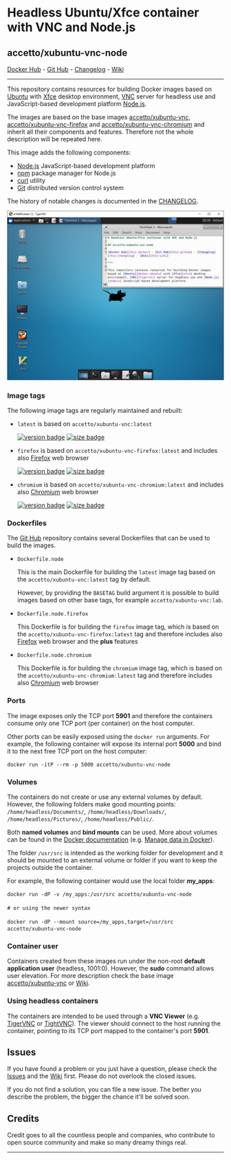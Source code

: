 # Headless Ubuntu/Xfce container with VNC and Node.js

## accetto/xubuntu-vnc-node

[Docker Hub][this-docker] - [Git Hub][this-github] - [Changelog][this-changelog] - [Wiki][this-wiki]

***

This repository contains resources for building Docker images based on [Ubuntu][docker-ubuntu] with [Xfce][xfce] desktop environment, [VNC][tigervnc] server for headless use and JavaScript-based development platform [Node.js][nodejs].

The images are based on the base images [accetto/xubuntu-vnc][accetto-docker-xubuntu-vnc], [accetto/xubuntu-vnc-firefox][accetto-docker-xubuntu-vnc-firefox] and [accetto/xubuntu-vnc-chromium][accetto-docker-xubuntu-vnc-chromium] and inherit all their components and features. Therefore not the whole description will be repeated here.

This image adds the following components:

- [Node.js][nodejs] JavaScript-based development platform
- [npm][npm] package manager for Node.js
- [curl][curl] utility
- [Git][git] distributed version control system

The history of notable changes is documented in the [CHANGELOG][this-changelog].

![container-screenshot][this-screenshot-container]

### Image tags

The following image tags are regularly maintained and rebuilt:

- `latest` is based on `accetto/xubuntu-vnc:latest`  

    [![version badge](https://images.microbadger.com/badges/version/accetto/xubuntu-vnc-node:latest.svg)](https://microbadger.com/images/accetto/xubuntu-vnc-node:latest "Get your own version badge on microbadger.com") [![size badge](https://images.microbadger.com/badges/image/accetto/xubuntu-vnc-node:latest.svg)](https://microbadger.com/images/accetto/xubuntu-vnc-node:latest "Get your own image badge on microbadger.com")

- `firefox` is based on `accetto/xubuntu-vnc-firefox:latest` and includes also [Firefox][firefox] web browser  

    [![version badge](https://images.microbadger.com/badges/version/accetto/xubuntu-vnc-node:firefox.svg)](https://microbadger.com/images/accetto/xubuntu-vnc-node:firefox "Get your own version badge on microbadger.com") [![size badge](https://images.microbadger.com/badges/image/accetto/xubuntu-vnc-node:firefox.svg)](https://microbadger.com/images/accetto/xubuntu-vnc-node:firefox "Get your own image badge on microbadger.com")

- `chromium` is based on `accetto/xubuntu-vnc-chromium:latest` and includes also [Chromium][chromium] web browser  

    [![version badge](https://images.microbadger.com/badges/version/accetto/xubuntu-vnc-node:chromium.svg)](https://microbadger.com/images/accetto/xubuntu-vnc-node:chromium "Get your own version badge on microbadger.com") [![size badge](https://images.microbadger.com/badges/image/accetto/xubuntu-vnc-node:chromium.svg)](https://microbadger.com/images/accetto/xubuntu-vnc-node:chromium "Get your own image badge on microbadger.com")

### Dockerfiles

The [Git Hub][this-github-xubuntu-vnc-node] repository contains several Dockerfiles that can be used to build the images.

- `Dockerfile.node`  
  
  This is the main Dockerfile for building the `latest` image tag based on the `accetto/xubuntu-vnc:latest` tag by default.

  However, by providing the `BASETAG` build argument it is possible to build images based on other base tags, for example `accetto/xubuntu-vnc:lab`.

- `Dockerfile.node.firefox`  
  
  This Dockerfile is for building the `firefox` image tag, which is based on the `accetto/xubuntu-vnc-firefox:latest` tag and therefore includes also [Firefox][firefox] web browser and the **plus** features

- `Dockerfile.node.chromium`  
  
  This Dockerfile is for building the `chromium` image tag, which is based on the `accetto/xubuntu-vnc-chromium:latest` tag and therefore includes also [Chromium][chromium] web browser

### Ports

The image exposes only the TCP port **5901** and therefore the containers consume only one TCP port (per container) on the host computer.

Other ports can be easily exposed using the `docker run` arguments. For example, the following container will expose its internal port **5000** and bind it to the next free TCP port on the host computer:

```shell
docker run -itP --rm -p 5000 accetto/xubuntu-vnc-node
```

### Volumes

The containers do not create or use any external volumes by default. However, the following folders make good mounting points: `/home/headless/Documents/`, `/home/headless/Downloads/`, `/home/headless/Pictures/`, `/home/headless/Public/`.

Both **named volumes** and **bind mounts** can be used. More about volumes can be found in the [Docker documentation][docker-doc] (e.g. [Manage data in Docker][docker-doc-managing-data]).

The folder `/usr/src` is intended as the working folder for development and it should be mounted to an external volume or folder if you want to keep the projects outside the container.

For example, the following container would use the local folder **my_apps**:

```shell
docker run -dP -v /my_apps:/usr/src accetto/xubuntu-vnc-node

# or using the newer syntax

docker run -dP --mount source=/my_apps,target=/usr/src accetto/xubuntu-vnc-node
```

### Container user

Containers created from these images run under the non-root **default application user** (headless, 1001:0). However, the **sudo** command allows user elevation. For more description check the base image [accetto/xubuntu-vnc][accetto-docker-xubuntu-vnc] or [Wiki][this-wiki].

### Using headless containers

The containers are intended to be used through a **VNC Viewer** (e.g. [TigerVNC][tigervnc] or [TightVNC][tightvnc]). The viewer should connect to the host running the container, pointing to its TCP port mapped to the container's port **5901**.

## Issues

If you have found a problem or you just have a question, please check the [Issues][this-issues] and the [Wiki][this-wiki] first. Please do not overlook the closed issues.

If you do not find a solution, you can file a new issue. The better you describe the problem, the bigger the chance it'll be solved soon.

## Credits

Credit goes to all the countless people and companies, who contribute to open source community and make so many dreamy things real.

***

[this-docker]: https://hub.docker.com/r/accetto/xubuntu-vnc-node/
[this-github-xubuntu-vnc-node]: https://github.com/accetto/xubuntu-vnc/tree/master/docker/xubuntu-vnc-node

[this-github]: https://github.com/accetto/xubuntu-vnc/
[this-changelog]: https://github.com/accetto/xubuntu-vnc/blob/master/CHANGELOG.md
[this-wiki]: https://github.com/accetto/xubuntu-vnc/wiki

[this-issues]: https://github.com/accetto/xubuntu-vnc/issues

[this-screenshot-container]: https://raw.githubusercontent.com/accetto/xubuntu-vnc/master/docker/xubuntu-vnc-node/xubuntu-vnc-node.jpg

[accetto-docker-xubuntu-vnc]: https://hub.docker.com/r/accetto/xubuntu-vnc/
[accetto-docker-xubuntu-vnc-firefox]: https://hub.docker.com/r/accetto/xubuntu-vnc-firefox
[accetto-docker-xubuntu-vnc-chromium]: https://hub.docker.com/r/accetto/xubuntu-vnc-chromium

[docker-doc]: https://docs.docker.com/
[docker-doc-managing-data]: https://docs.docker.com/storage/

[docker-ubuntu]: https://hub.docker.com/_/ubuntu/
[tigervnc]: http://tigervnc.org
[tightvnc]: http://www.tightvnc.com
[xfce]: http://www.xfce.org

[chromium]: https://www.chromium.org/Home
[curl]: http://manpages.ubuntu.com/manpages/bionic/man1/curl.1.html
[firefox]: https://www.mozilla.org
[git]: https://git-scm.com/
[nodejs]: https://nodejs.org/en/
[npm]: https://www.npmjs.com/
[vscode]: https://code.visualstudio.com/

